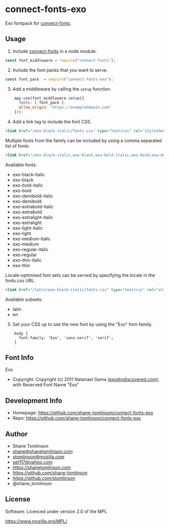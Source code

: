 # connect-fonts-exo

Exo fontpack for [connect-fonts](https://github.com/shane-tomlinson/connect-fonts).

## Usage

1. Include [connect-fonts](https://github.com/shane-tomlinson/connect-fonts) in a node module.
```js
const font_middleware = require("connect-fonts");
```

2. Include the font packs that you want to serve.
```js
const font_pack  = require("connect-fonts-exo");
```

3. Add a middleware by calling the `setup` function.
```js
    app.use(font_middleware.setup({
      fonts: [ font_pack ],
      allow_origin: "https://exampledomain.com"
    }));
```

4. Add a link tag to include the font CSS.
```html
<link href="/exo-black-italic/fonts.css" type="text/css" rel="stylesheet"/ >
```

Multiple fonts from the family can be included by using a comma separated list of fonts:
```html
<link href="/exo-black-italic,exo-black,exo-bold-italic,exo-bold,exo-demibold-italic,exo-demibold,exo-extrabold-italic,exo-extrabold,exo-extralight-italic,exo-extralight,exo-light-italic,exo-light,exo-medium-italic,exo-medium,exo-regular-italic,exo-regular,exo-thin-italic,exo-thin/fonts.css" type="text/css" rel="stylesheet"/ >
```

Available fonts:
* exo-black-italic
* exo-black
* exo-bold-italic
* exo-bold
* exo-demibold-italic
* exo-demibold
* exo-extrabold-italic
* exo-extrabold
* exo-extralight-italic
* exo-extralight
* exo-light-italic
* exo-light
* exo-medium-italic
* exo-medium
* exo-regular-italic
* exo-regular
* exo-thin-italic
* exo-thin

Locale-optimised font sets can be served by specifying the locale in the fonts.css URL.
```html
<link href="/latin/exo-black-italic/fonts.css" type="text/css" rel="stylesheet"/ >
```

Available subsets:
* latin
* en

5. Set your CSS up to use the new font by using the "Exo" font-family.
```
    body {
      font-family: 'Exo', 'sans-serif', 'serif';
    }
```

## Font Info
Exo

* Copyright: Copyright (c) 2011 Natanael Gama (exo@ndiscovered.com), with Reserved Font Name "Exo"

## Development Info
* Homepage: https://github.com/shane-tomlinson/connect-fonts-exo
* Repo: https://github.com/shane-tomlinson/connect-fonts-exo

## Author
* Shane Tomlinson
* shane@shanetomlinson.com
* stomlinson@mozilla.com
* set117@yahoo.com
* https://shanetomlinson.com
* https://github.com/shane-tomlinson
* https://github.com/stomlinson
* @shane_tomlinson


## License

Software: Licenced under version 2.0 of the MPL

  https://www.mozilla.org/MPL/


  


